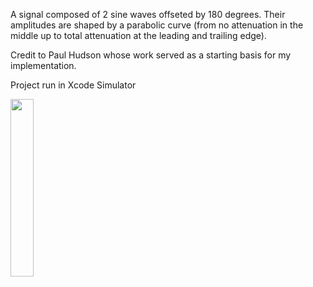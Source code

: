 A signal composed of 2 sine waves offseted by 180 degrees. 
Their amplitudes are shaped by a parabolic curve (from no attenuation in the middle up to total attenuation at the leading and trailing edge).

Credit to Paul Hudson whose work served as a starting basis for my implementation.

Project run in Xcode Simulator

<img src="https://github.com/user-attachments/assets/3235ca70-9d2a-41a7-8a88-7aecab6b4024" width=27% height=27%>
